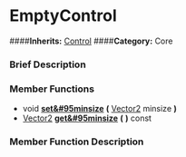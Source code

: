 #  EmptyControl  
####**Inherits:** [Control](class_control)
####**Category:** Core

###  Brief Description  


###  Member Functions 
  * void  **[set&#95minsize](#set_minsize)**  **(** [Vector2](class_vector2) minsize  **)**
  * [Vector2](class_vector2)  **[get&#95minsize](#get_minsize)**  **(** **)** const

###  Member Function Description  
